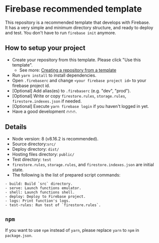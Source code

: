 # Firebase recommended template

This repository is a recommended template that develops with Firebase.  
It has a very simple and minimum directory structure, and ready to deploy and test.
You don't have to run `firebase init` anymore.

## How to setup your project

- Create your repository from this template. Please click "Use this template".
  - See more: [Creating a repository from a template](https://help.github.com/en/github/creating-cloning-and-archiving-repositories/creating-a-repository-from-a-template)
- Run `yarn install` to install dependencies.
- Open `.firebaserc` and change `<your firebase project id>` to your firebase project id.
- [Optional] Add alias(es) to `.firebaserc` (e.g. "dev", "prod").
- [Optional] Write or copy `firestore.rules`, `storage.rules`, `firestore.indexes.json` if needed.
- [Optional] Execute `yarn firebase login` if you haven't logged in yet.
- Have a good development 🔥🔥🔥.

## Details

- Node version: 8 (v8.16.2 is recommended).
- Source directory:`src/`
- Deploy directory: `dist/`
- Hosting files directory: `public/`
- Test directory: `test`
- `firestore.rules`, `storage.rules`, and `firestore.indexes.json` are initial state.
- The following is the list of prepared script commands:

```
- build: Build `src` directory.
- serve: Launch functions emulator.
- shell: Launch functions shell.
- deploy: Deploy to Firebase project.
- logs: Print function's logs.
- test-rules: Run test of `firestore.rules`.
```

## `npm`

If you want to use `npm` instead of `yarn`, please replace `yarn` to `npm` in `package.json`.
